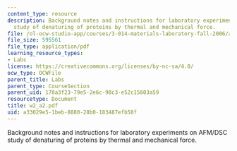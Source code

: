 ```yaml
---
content_type: resource
description: Background notes and instructions for laboratory experiments on AFM/DSC
  study of denaturing of proteins by thermal and mechanical force.
file: /ol-ocw-studio-app/courses/3-014-materials-laboratory-fall-2006/a33029e51beb888028b0183487efb58f_w2_a2.pdf
file_size: 595561
file_type: application/pdf
learning_resource_types:
- Labs
license: https://creativecommons.org/licenses/by-nc-sa/4.0/
ocw_type: OCWFile
parent_title: Labs
parent_type: CourseSection
parent_uid: 178a3f23-79e5-2e6c-90c3-e52c15603a59
resourcetype: Document
title: w2_a2.pdf
uid: a33029e5-1beb-8880-28b0-183487efb58f
---
```

Background notes and instructions for laboratory experiments on AFM/DSC study of denaturing of proteins by thermal and mechanical force.